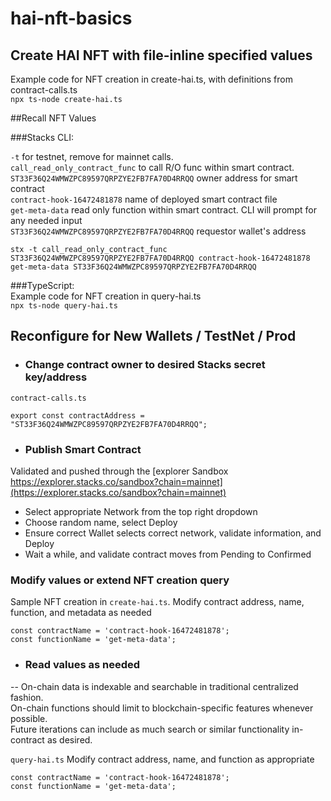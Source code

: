 # hai-nft-basics

## Create HAI NFT with file-inline specified values  

Example code for NFT creation in create-hai.ts, with definitions from contract-calls.ts  
```npx ts-node create-hai.ts```

##Recall NFT Values  

###Stacks CLI:  

`-t` for testnet, remove for mainnet calls.  
`call_read_only_contract_func` to call R/O func within smart contract.  
`ST33F36Q24WMWZPC89597QRPZYE2FB7FA70D4RRQQ` owner address for smart contract  
`contract-hook-16472481878` name of deployed smart contract file  
`get-meta-data` read only function within smart contract. CLI will prompt for any needed input  
`ST33F36Q24WMWZPC89597QRPZYE2FB7FA70D4RRQQ` requestor wallet's address  

```stx -t call_read_only_contract_func ST33F36Q24WMWZPC89597QRPZYE2FB7FA70D4RRQQ contract-hook-16472481878 get-meta-data ST33F36Q24WMWZPC89597QRPZYE2FB7FA70D4RRQQ```  
  
###TypeScript:  
Example code for NFT creation in query-hai.ts  
```npx ts-node query-hai.ts```  
  
    
      
        

## Reconfigure for New Wallets / TestNet / Prod


- ### Change contract owner to desired Stacks secret key/address  
`contract-calls.ts`  
``` export const secretKey = "213d180b5113835831208364cd2d1110ed8f8386c0f3129dc63f72b527ffc48c01";  
export const contractAddress = "ST33F36Q24WMWZPC89597QRPZYE2FB7FA70D4RRQQ";
```
- ### Publish Smart Contract  
Validated and pushed through the [explorer Sandbox https://explorer.stacks.co/sandbox?chain=mainnet](https://explorer.stacks.co/sandbox?chain=mainnet)  
- Select appropriate Network from the top right dropdown
- Choose random name, select Deploy
- Ensure correct Wallet selects correct network, validate information, and Deploy
- Wait a while, and validate contract moves from Pending to Confirmed

### Modify values or extend NFT creation query
Sample NFT creation in `create-hai.ts`. Modify contract address, name, function, and metadata as needed 

```const contractAddress = 'ST33F36Q24WMWZPC89597QRPZYE2FB7FA70D4RRQQ';
const contractName = 'contract-hook-16472481878';
const functionName = 'get-meta-data';
```

- ### Read values as needed
-- On-chain data is indexable and searchable in traditional centralized fashion.  
On-chain functions should limit to blockchain-specific features whenever possible.  
Future iterations can include as much search or similar functionality in-contract as desired.

`query-hai.ts`
Modify contract address, name, and function as appropriate 

```const contractAddress = 'ST33F36Q24WMWZPC89597QRPZYE2FB7FA70D4RRQQ';
const contractName = 'contract-hook-16472481878';
const functionName = 'get-meta-data';



